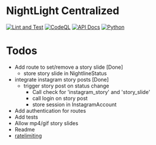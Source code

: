 # NightLight Centralized

[![Lint and Test](https://github.com/inflac/NightLight-Centralized/actions/workflows/lint-and-test.yaml/badge.svg)](https://github.com/inflac/NightLight-Centralized/actions/workflows/lint-and-test.yaml)
[![CodeQL](https://github.com/inflac/NightLight-Centralized/actions/workflows/github-code-scanning/codeql/badge.svg)](https://github.com/inflac/NightLight-Centralized/actions/workflows/github-code-scanning/codeql)
[![API Docs](https://github.com/inflac/NightLight-Centralized/actions/workflows/build-api-docs.yaml/badge.svg)](https://github.com/inflac/NightLight-Centralized/actions/workflows/build-api-docs.yaml)
[![Python](https://img.shields.io/badge/python-3.12--3.13-blue.svg)](https://www.python.org/downloads/release/python-3130/)

# Todos
* Add route to set/remove a story slide [Done]
    * store story slide in NightlineStatus
* integrate instagram story posts [Done]
    * trigger story post on status change
        * Call check for 'instagram_story' and 'story_slide'
        * call login on story post
        * store session in InstagramAccount
* Add authentication for routes
* Add tests
* Allow mp4/gif story slides
* Readme
* [ratelimiting](https://flask-limiter.readthedocs.io/en/stable/)